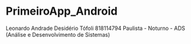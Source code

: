 # PrimeiroApp_Android
Leonardo Andrade Desidério Tófoli 
818114794
Paulista - Noturno - ADS (Análise e Desenvolvimento de Sistemas)
